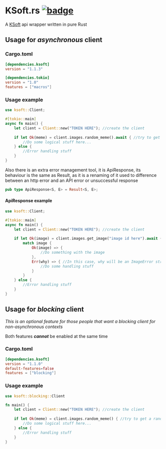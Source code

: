 # KSoft.rs  [![badge]][link]

A [KSoft](https://api.ksoft.si/) api wrapper written in pure Rust

## Usage for *asynchronous* client

### Cargo.toml
```toml
[dependencies.ksoft]
version = "1.1.3"

[dependencies.tokio]
version = "1.0"
features = ["macros"]
```

### Usage example
```rust
use ksoft::Client;

#[tokio::main]
async fn main() {
    let client = Client::new("TOKEN HERE"); //create the client
    
    if let Ok(meme) = client.images.random_meme().await { //try to get a random meme handling the possible error
        //Do some logical stuff here...
    } else {
        //Error handling stuff
    }
}
```

Also there is an extra error management tool, it is ApiResponse, its behaviour is the same as Result,
as it is a renaming of it used to difference between an http error and an API error or unsuccessful response

```rust
pub type ApiResponse<S, E> = Result<S, E>;
```

#### ApiResponse example
```rust
use ksoft::Client;

#[tokio::main]
async fn main() {
    let client = Client::new("TOKEN HERE"); //create the client
    
    if let Ok(image) = client.images.get_image("image id here").await { //image var will be ApiResponse<Image, ImageError>
        match image {
            Ok(image) => {
                //Do something with the image
            },
            Err(why) => { //In this case, why will be an ImageError struct
                //Do some handling stuff
            }
        }
    } else {
        //Error handling stuff
    }
}
```

## Usage for *blocking* client
*This is an optional feature for those people that want a blocking client for non-asynchronous contexts*

Both features ***cannot*** be enabled at the same time

### Cargo.toml
```toml
[dependencies.ksoft]
version = "1.1.0"
default-features=false
features = ["blocking"]
```

### Usage example
```rust
use ksoft::blocking::Client

fn main() {
    let client = Client::new("TOKEN HERE"); //create the client
    
    if let Ok(meme) = client.images.random_meme() { //try to get a random meme handling the possible error
        //Do some logical stuff here...
    } else {
        //Error handling stuff
    }
}
```

[link]: https://crates.io/crates/ksoft
[badge]: https://img.shields.io/crates/v/ksoft?style=flat-square